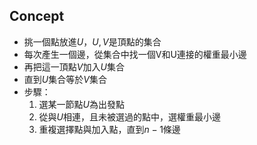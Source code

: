 ## Concept
* 挑一個點放進$U$，$U,V$是頂點的集合
* 每次產生一個邊，從集合中找一個V和U連接的權重最小邊
* 再把這一頂點$V$加入$U$集合
* 直到$U$集合等於$V$集合
* 步驟：
	1. 選某一節點$U$為出發點
	2. 從與$U$相連，且未被選過的點中，選權重最小邊
	3. 重複選擇點與加入點，直到$n-1$條邊